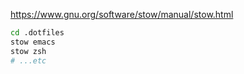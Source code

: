 https://www.gnu.org/software/stow/manual/stow.html

``` sh
cd .dotfiles
stow emacs
stow zsh
# ...etc
```

